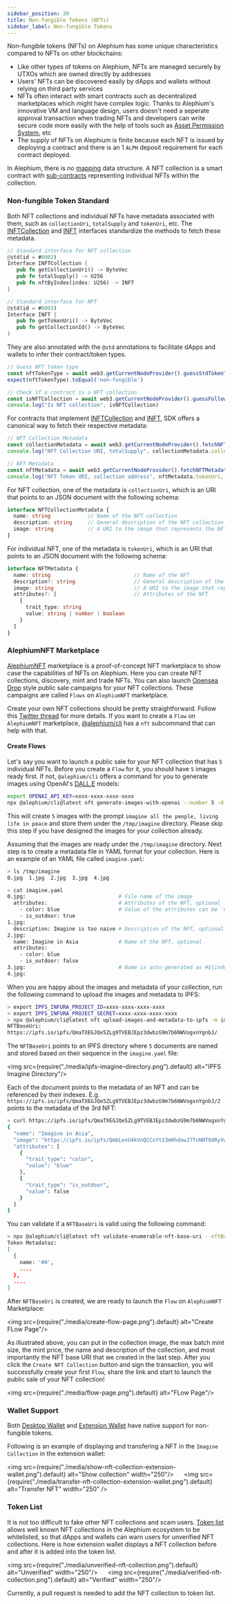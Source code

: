 ```yaml
---
sidebar_position: 30
title: Non-fungible Tokens (NFTs)
sidebar_label: Non-fungible Tokens
---
```


Non-fungible tokens (NFTs) on Alephium has some unique characteristics
compared to NFTs on other blockchains:

- Like other types of tokens on Alephium, NFTs are managed securely by
  UTXOs which are owned directly by addresses
- Users' NFTs can be discovered easily by dApps and wallets without
  relying on third party services
- NFTs often interact with smart contracts such as decentralized
  marketplaces which might have complex logic. Thanks to Alephium's
  innovative VM and language design, users doesn't need a seperate
  approval transaction when trading NFTs and developers can write
  secure code more easily with the help of tools such as [Asset
  Permission System](/ralph/asset-permission-system), etc
- The supply of NFTs on Alephium is finite because each NFT is issued
  by deploying a contract and there is an 1 `ALPH` deposit requirement
  for each contract deployed.
  
In Alephium, there is no
[mapping](https://docs.soliditylang.org/en/v0.8.7/types.html#mapping-types)
data structure. A NFT collection is a smart contract with
[sub-contracts](http://localhost:3000/ralph/built-in-functions#subcontract-functions)
representing individual NFTs within the collection.
  
### Non-fungible Token Standard

Both NFT collections and individual NFTs have metadata associated with
them, such as `collectionUri`, `totalSupply` and `tokenUri`, etc. The
[INFTCollection](https://github.com/alephium/alephium-web3/blob/master/packages/web3/std/nft_collection_interface.ral)
and
[INFT](https://github.com/alephium/alephium-web3/blob/master/packages/web3/std/nft_interface.ral)
interfaces standardize the methods to fetch these metadata.

```rust
// Standard interface for NFT collection
@std(id = #0002)
Interface INFTCollection {
   pub fn getCollectionUri() -> ByteVec
   pub fn totalSupply() -> U256
   pub fn nftByIndex(index: U256) -> INFT
}

// Standard interface for NFT
@std(id = #0003)
Interface INFT {
   pub fn getTokenUri() -> ByteVec
   pub fn getCollectionId() -> ByteVec
}
```

They are also annotated with the `@std` annotations to facilitate
dApps and wallets to infer their contract/token types.

```typescript
// Guess NFT token type
const nftTokenType = await web3.getCurrentNodeProvider().guessStdTokenType(nft.contractId)
expect(nftTokenType).toEqual('non-fungible')

// Check if a contract is a NFT collection
const isNFTCollection = await web3.getCurrentNodeProvider().guessFollowsNFTCollectionStd(nftCollection.contractId)
console.log("Is NFT collection", isNFTCollection)
```

For contracts that implement
[INFTCollection](https://github.com/alephium/alephium-web3/blob/master/packages/web3/std/nft_collection_interface.ral)
and
[INFT](https://github.com/alephium/alephium-web3/blob/master/packages/web3/std/nft_interface.ral),
SDK offers a canonical way to fetch their respective metadata:

```typescript
// NFT Collection Metadata
const collectionMetadata = await web3.getCurrentNodeProvider().fetchNFTCollectionMetaData(nftCollection.contractId)
console.log("NFT Collection URI, totalSupply", collectionMetadata.collectionUri, collectionMetadata.totalSupply)

// NFT Metadata
const nftMetadata = await web3.getCurrentNodeProvider().fetchNFTMetadata(nft.contractId)
console.log("NFT Token URI, collection address", nftMetadata.tokenUri, nftMetadata.collectionAddress)
```

For NFT collection, one of the metadata is `collectionUri`, which is
an URI that points to an JSON document with the following schema:

```typescript
interface NFTCollectionMetadata {
  name: string            // Name of the NFT collection
  description: string     // General description of the NFT collection
  image: string           // A URI to the image that represents the NFT collection
}
```

For individual NFT, one of the metadata is `tokenUri`, which is an URI
that points to an JSON document with the following schema:

```typescript
interface NFTMetadata {
  name: string                           // Name of the NFT
  description?: string                   // General description of the NFT
  image: string                          // A URI to the image that represents the NFT
  attributes?: [                         // Attributes of the NFT
    {
      trait_type: string
      value: string | number | boolean
    }
  ]
}
```

### AlephiumNFT Marketplace

[AlephiumNFT](https://github.com/alephium/alephium-nft) marketplace is
a proof-of-concept NFT marketplace to show case the capabilities of
NFTs on Alephium. Here you can create NFT collections, discovery, mint
and trade NFTs. You can also launch [Opensea
Drop](https://docs.opensea.io/docs/drops-on-opensea) style public sale
campaigns for your NFT collections. These campaigns are called `Flows`
on `AlephiumNFT` marketplace.

Create your own NFT collections should be pretty
straightforward. Follow this [Twitter
thread](https://twitter.com/alephium/status/1674397159947649030) for
more details. If you want to create a `Flow` on `AlephiumNFT`
marketplace,
[@alephium/cli](https://www.npmjs.com/package/@alephium/cli) has a
`nft` subcommand that can help with that.

#### Create Flows

Let's say you want to launch a public sale for your NFT collection
that has `5` individual NFTs. Before you create a `Flow` for it, you
should have `5` images ready first. If not, `@alephium/cli` offers a
command for you to generate images using OpenAI's
[DALL.E](https://openai.com/research/dall-e) models:

```bash
export OPENAI_API_KEY=xxxx-xxxx-xxxx-xxxx
npx @alephium/cli@latest nft generate-images-with-openai --number 5 -d /tmp/imagine "imagine all the people, living life in peace"
```

This will create `5` images with the prompt `imagine all the
people, living life in peace` and store them under the `/tmp/imagine`
directory. Please skip this step if you have designed the images for
your collection already.

Assuming that the images are ready under the `/tmp/imagine`
directory. Next step is to create a metadata file in YAML format for
your collection. Here is an example of an YAML file called `imagine.yaml`:

```bash
> ls /tmp/imagine
0.jpg  1.jpg  2.jpg  3.jpg  4.jpg

> cat imagine.yaml
0.jpg:                              # File name of the image
  attributes:                       # Attributes of the NFT, optional
    - color: blue                   # Value of the attributes can be `number`, `boolean` or `string`
    - is_outdoor: true
1.jpg:
  description: Imagine is too naive # Description of the NFT, optional
2.jpg:
  name: Imagine in Asia             # Name of the NFT, optional
  attributes:
    - color: blue
    - is_outdoor: false
3.jpg:                              # Name is auto-generated as #${index} if not specified, e.g. #04
4.jpg:
```

When you are happy about the images and metadata of your collection,
run the following command to upload the images and metadata to IPFS:

```bash
> export IPFS_INFURA_PROJECT_ID=xxxx-xxxx-xxxx-xxxx
> export IPFS_INFURA_PROJECT_SECRET=xxxx-xxxx-xxxx-xxxx
> npx @alephium/cli@latest nft upload-images-and-metadata-to-ipfs -m imagine.yaml -d /tmp/imagine -i imagine
NFTBaseUri:
https://ipfs.io/ipfs/QmaTXEGJQe5ZLg9TVEBJEpz3dwbzG9m7b6NWVogxnYgnbJ/
```

The `NFTBaseUri` points to an IPFS directory where `5` documents are
named and stored based on their sequence in the `imagine.yaml` file:

<img src={require("./media/ipfs-imagine-directory.png").default} alt="IPFS Imagine Directory"/>

Each of the document points to the metadata of an NFT and can be
referenced by their
indexes. E.g. `https://ipfs.io/ipfs/QmaTXEGJQe5ZLg9TVEBJEpz3dwbzG9m7b6NWVogxnYgnbJ/2`
points to the metadata of the 3rd NFT:

```bash
> curl https://ipfs.io/ipfs/QmaTXEGJQe5ZLg9TVEBJEpz3dwbzG9m7b6NWVogxnYgnbJ/2 | jq
{
  "name": "Imagine in Asia",
  "image": "https://ipfs.io/ipfs/QmbLevU4kVnQCCoYt23mKhdowJ7TnNNT9dRyVw9AyQDJty/2.jpg",
  "attributes": [
    {
      "trait_type": "color",
      "value": "blue"
    },
    {
      "trait_type": "is_outdoor",
      "value": false
    }
  ]
}
```

You can validate if a `NFTBaseUri` is valid using the following
command:

```bash
> npx @alephium/cli@latest nft validate-enumerable-nft-base-uri --nftBaseUri https://ipfs.io/ipfs/QmbLevU4kVnQCCoYt23mKhdowJ7TnNNT9dRyVw9AyQDJty/ --maxSupply 5
Token Metadataz:
[
  {
    name: '#0',
    ....
  },
  ....
]
```

After `NFTBaseUri` is created, we are ready to launch the `Flow` on `AlephiumNFT` Marketplace:

<img src={require("./media/create-flow-page.png").default} alt="Create FLow Page"/>

As illustrated above, you can put in the collection image, the max
batch mint size, the mint price, the name and description of the
collection, and most importantly the NFT base URI that we created in
the last step. After you click the `Create NFT Collection` button and
sign the transaction, you will successfully create your first `Flow`,
share the link and start to launch the public sale of your NFT
collection!

<img src={require("./media/flow-page.png").default} alt="FLow Page"/>

### Wallet Support

Both [Desktop Wallet](/wallet/desktop-wallet/overview) and [Extension
Wallet](/wallet/extension-wallet/overview) have native support for
non-fungible tokens.

Following is an example of displaying and transfering a NFT in the
`Imagine Collection` in the extension wallet:

<img
src={require("./media/show-nft-collection-extension-wallet.png").default} alt="Show collection" width="250"/>
&nbsp;&nbsp;&nbsp;&nbsp;
<img src={require("./media/transfer-nft-collection-extension-wallet.png").default} alt="Transfer NFT" width="250" />

### Token List

It is not too difficult to fake other NFT collections and scam
users. [Token list](https://github.com/alephium/token-list) allows
well known NFT collections in the Alephium ecosystem to be
whitelisted, so that dApps and wallets can warn users for unverified
NFT collections. Here is how extension wallet displays a NFT
collection before and after it is added into the token list.

<img src={require("./media/unverified-nft-collection.png").default} alt="Unverified" width="250"/>
&nbsp;&nbsp;&nbsp;&nbsp;
<img src={require("./media/verified-nft-collection.png").default} alt="Verified" width="250"/>

Currently, a pull request is needed to add the NFT collection to token
list.


